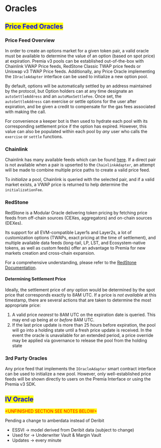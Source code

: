 # Oracles

## <mark style="color:blue;">Price Feed Oracles</mark>

### Price Feed Overview

In order to create an options market for a given token pair, a valid oracle must be available to determine the value of an option (based on spot price) at expiration. Premia v3 pools can be established out-of-the-box with Chainlink VWAP Price feeds, RedStone Classic TWAP price feeds or Uniswap v3 TWAP Price feeds. Additionally, any Price Oracle implementing the `IOracleAdapter` interface can be used to initialize a new option pool.

By default, options will be automatically settled by an address maintained by the protocol, but Option holders can at any time designate an `autoSettleAddress` and an `autoMaxSettleFee`. Once set, the `autoSettleAddress` can exercise or settle options for the user after expiration, and be given a credit to compensate for the gas fees associated with making the call.

For convenience a keeper bot is then used to hydrate each pool with its corresponding settlement price if the option has expired. However, this value can also be populated within each pool by _any_ user who calls the `exercise` or `settle` functions.

### Chainlink

Chainlink has many available feeds which can be found [here](https://docs.chain.link/data-feeds/price-feeds/addresses?network=arbitrum). If a direct pair is not available when a pair is upserted to the `ChainlinkAdapter`, an attempt will be made to combine multiple price paths to create a valid price feed.

To _initialize_ a pool, Chainlink is queried with the selected pair, and if a valid market exists, a VWAP price is returned to help determine the `initializationFee`.

### RedStone

RedStone is a Modular Oracle delivering token pricing by fetching price feeds from off-chain sources (CEXes, aggregators) and on-chain sources (DEXes).&#x20;

Its support for all EVM-compatible Layer1s and Layer2s, a lot of customization options (TWAPs, exact pricing at the time of settlement), and multiple available data feeds (long-tail, LP, LST, and Ecosystem-native tokens, as well as custom feeds) offer an advantage to Premia for new markets creation and cross-chain expansion.

For a comprehensive understanding, please refer to the [RedStone Documentation](https://docs.redstone.finance/docs/introduction).

#### Determining Settlement Price

Ideally, the settlement price of _any_ option would be determined by the spot price that corresponds exactly to 8AM UTC. If a price is _not available_ at this timestamp, there are several actions that are taken to determine the most appropriate price:

1. A valid price _nearest_ to 8AM UTC on the expiration date is queried. This may end up being at or _before_ 8AM UTC.
2. If the last price update is more than 25 hours before expiration, the pool will go into a holding state until a fresh price update is received. In the event the oracle is unavailable for an extended period, a price override may be applied via governance to release the pool from the holding state

### 3rd Party Oracles

Any price feed that implements the `IOracleAdapter` smart contract interface can be used to initialize a new pool. However, only well-established price feeds will be shown directly to users on the Premia Interface or using the Premia v3 SDK.

## <mark style="color:blue;">IV Oracle</mark>

<mark style="color:red;">\<UNFINISHED SECTION SEE NOTES BELOW></mark>

Pending a change to amberdata instead of Deribit

* ESSVI → model derived from Deribit data (subject to change)
* Used for → Underwriter Vault & Margin Vault
* Updates → every minute
